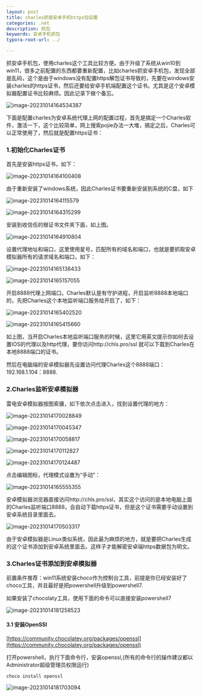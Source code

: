 ```yaml
---
layout: post
title: charles抓取安卓手机https包设置
categories: .net
description: 抓包
keywords: 安卓手机抓包
typora-root-url: ../

---
```


抓安卓手机包，使用charles这个工具比较方便。由于升级了系统从win10到win11，很多之前配置的东西都要重新配置，比如charles抓安卓手机包，发现全部是乱码，这个是由于windows没有配置https解包证书导致的，先要在windows安装charles的https证书，然后还要给安卓手机端配置这个证书。尤其是这个安卓模拟器配置证书比较麻烦。因此记录下做个备忘。

![image-20231014164534387](/images/posts/image-20231014164534387.png)



下面是配置charles为安卓系统代理上网的配置过程，首先是搞定一个Charles软件，激活一下，这个比较简单，网上搜索pojie办法一大堆，搞定之后，Charles可以正常使用了，然后就是配置https证书：

### 1.初始化Charles证书

首先是安装https证书，如下：

![image-20231014164100408](/images/posts/image-20231014164100408.png)

由于重新安装了windows系统，因此Charles证书要重新安装到系统的C盘，如下

![image-20231014164115579](/images/posts/image-20231014164115579.png)

![image-20231014164315299](/images/posts/image-20231014164315299.png)

安装到收信任的根证书文件夹下面，如上图。

![image-20231014164910804](/images/posts/image-20231014164910804.png)

设置代理地址和端口，这里使用星号，匹配所有的域名和端口，也就是要抓取安卓模拟器所有的请求域名和端口，如下：

![image-20231014165138433](/images/posts/image-20231014165138433.png)

![image-20231014165157055](/images/posts/image-20231014165157055.png)

开启8888代理上网端口。Charles默认是有守护进程，开启监听8888本地端口的，先把Charles这个本地监听端口服务给开启了，如下：

![image-20231014165402520](/images/posts/image-20231014165402520.png)

![image-20231014165415660](/images/posts/image-20231014165415660.png)

如上图，当开启Charles本地监听端口服务的时候，这里它用英文提示你如何去设置IOS的代理以及http代理，要你访问http://chls.pro/ssl 就可以下载到Charles在本地8888端口的证书。

然后在电脑端的安卓模拟器先设置访问代理Charles这个8888端口：192.168.1.104：8888.

### 2.Charles监听安卓模拟器

雷电安卓模拟器按图索骥，如下依次点击进入，找到设置代理的地方：

![image-20231014170028849](/images/posts/image-20231014170028849.png)

![image-20231014170045347](/images/posts/image-20231014170045347.png)

![image-20231014170058817](/images/posts/image-20231014170058817.png)

![image-20231014170112827](/images/posts/image-20231014170112827.png)

![image-20231014170124487](/images/posts/image-20231014170124487.png)



点击编辑图标，代理模式设置为“手动”：



![image-20231014165555355](/images/posts/image-20231014165555355.png)

安卓模拟器浏览器直接访问http://chls.pro/ssl，其实这个访问的是本地电脑上面的Charles监听端口8888，会自动下载https证书，但是这个证书需要手动设置到安卓系统目录里面去。

![image-20231014170503317](/images/posts/image-20231014170503317.png)

由于安卓模拟器是Linux类似系统，因此最为麻烦的地方，就是要把Charles生成的这个证书添加到安卓系统里面去。这样子才能解密安卓端https数据包为明文。

### 3.Charles证书添加到安卓模拟器

前置条件推荐：win11系统安装choco作为控制台工具，前提是你已经安装好了choco工具，并且最好是把powershell升级到powershell7.

如果安装了chocolaty工具，使用下面的命令可以直接安装powershell7

![image-20231014181258523](/images/posts/image-20231014181258523.png)

#### 3.1 安装OpenSSl

[https://community.chocolatey.org/packages/openssl](https://community.chocolatey.org/packages/openssl)

打开powershell，执行下面命令行，安装openssl,(所有的命令行的操作建议都以Administrator超级管理员权限运行)

````shell
choco install openssl
````

![image-20231014181703094](/images/posts/image-20231014181703094.png)





